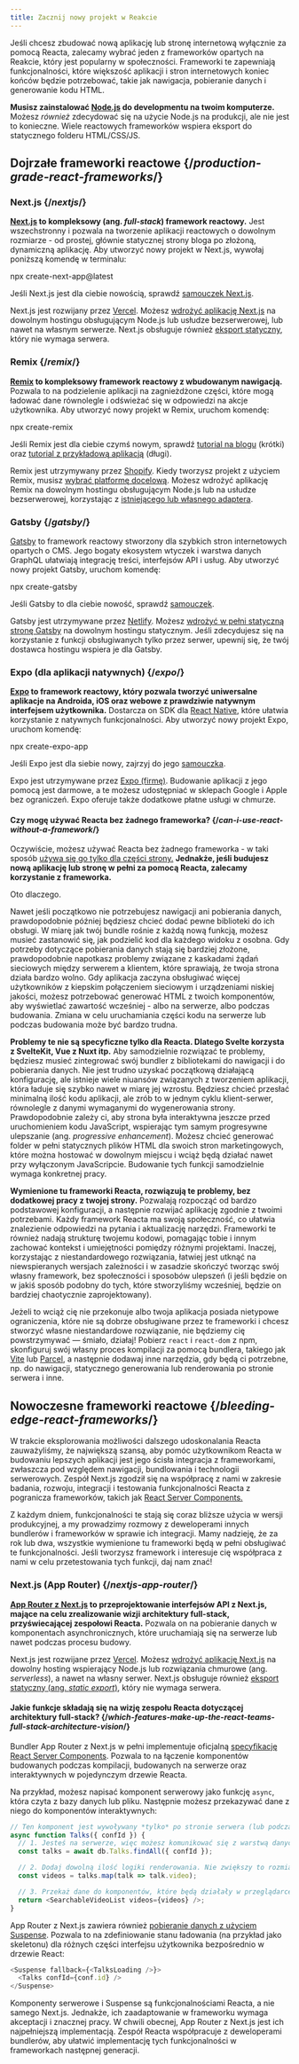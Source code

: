 ```yaml
---
title: Zacznij nowy projekt w Reakcie
---
```


<Intro>

Jeśli chcesz zbudować nową aplikację lub stronę internetową wyłącznie za pomocą Reacta, zalecamy wybrać jeden z frameworków opartych na Reakcie, który jest popularny w społeczności. Frameworki te zapewniają funkcjonalności, które większość aplikacji i stron internetowych koniec końców będzie potrzebować, takie jak nawigacja, pobieranie danych i generowanie kodu HTML.

</Intro>

<Note>

**Musisz zainstalować [Node.js](https://nodejs.org/en/) do developmentu na twoim komputerze.** Możesz *również* zdecydować się na użycie Node.js na produkcji, ale nie jest to konieczne. Wiele reactowych frameworków wspiera eksport do statycznego folderu HTML/CSS/JS.

</Note>

## Dojrzałe frameworki reactowe {/*production-grade-react-frameworks*/}

### Next.js {/*nextjs*/}

**[Next.js](https://nextjs.org/) to kompleksowy (ang. *full-stack*) framework reactowy.** Jest wszechstronny i pozwala na tworzenie aplikacji reactowych o dowolnym rozmiarze - od prostej, głównie statycznej strony bloga po złożoną, dynamiczną aplikację. Aby utworzyć nowy projekt w Next.js, wywołaj poniższą komendę w terminalu:

<TerminalBlock>
npx create-next-app@latest
</TerminalBlock>

Jeśli Next.js jest dla ciebie nowością, sprawdź [samouczek Next.js](https://nextjs.org/learn/foundations/about-nextjs).

Next.js jest rozwijany przez [Vercel](https://vercel.com/). Możesz [wdrożyć aplikację Next.js](https://nextjs.org/docs/app/building-your-application/deploying) na dowolnym hostingu obsługującym Node.js lub usłudze bezserwerowej, lub nawet na własnym serwerze. Next.js obsługuje również [eksport statyczny](https://nextjs.org/docs/pages/building-your-application/deploying/static-exports), który nie wymaga serwera.

### Remix {/*remix*/}

**[Remix](https://remix.run/) to kompleksowy framework reactowy z wbudowanym nawigacją.** Pozwala to na podzielenie aplikacji na zagnieżdżone części, które mogą ładować dane równolegle i odświeżać się w odpowiedzi na akcje użytkownika. Aby utworzyć nowy projekt w Remix, uruchom komendę:

<TerminalBlock>
npx create-remix
</TerminalBlock>

Jeśli Remix jest dla ciebie czymś nowym, sprawdź [tutorial na blogu](https://remix.run/docs/en/main/tutorials/blog) (krótki) oraz [tutorial z przykładową aplikacją](https://remix.run/docs/en/main/tutorials/jokes) (długi).

Remix jest utrzymywany przez [Shopify](https://www.shopify.com/). Kiedy tworzysz projekt z użyciem Remix, musisz [wybrać platformę docelową](https://remix.run/docs/en/main/guides/deployment). Możesz wdrożyć aplikację Remix na dowolnym hostingu obsługującym Node.js lub na usłudze bezserwerowej, korzystając z [istniejącego lub własnego adaptera](https://remix.run/docs/en/main/other-api/adapter).

### Gatsby {/*gatsby*/}

[Gatsby](https://www.gatsbyjs.com/) to framework reactowy stworzony dla szybkich stron internetowych opartych o CMS. Jego bogaty ekosystem wtyczek i warstwa danych GraphQL ułatwiają integrację treści, interfejsów API i usług. Aby utworzyć nowy projekt Gatsby, uruchom komendę:

<TerminalBlock>
npx create-gatsby
</TerminalBlock>

Jeśli Gatsby to dla ciebie nowość, sprawdź [samouczek](https://www.gatsbyjs.com/docs/tutorial/).

Gatsby jest utrzymywane przez [Netlify](https://www.netlify.com/). Możesz [wdrożyć w pełni statyczną stronę Gatsby](https://www.gatsbyjs.com/docs/how-to/previews-deploys-hosting) na dowolnym hostingu statycznym. Jeśli zdecydujesz się na korzystanie z funkcji obsługiwanych tylko przez serwer, upewnij się, że twój dostawca hostingu wspiera je dla Gatsby.

### Expo (dla aplikacji natywnych) {/*expo*/}

**[Expo](https://expo.dev/) to framework reactowy, który pozwala tworzyć uniwersalne aplikacje na Androida, iOS oraz webowe z prawdziwie natywnym interfejsem użytkownika.** Dostarcza on SDK dla [React Native](https://reactnative.dev/), które ułatwia korzystanie z natywnych funkcjonalności. Aby utworzyć nowy projekt Expo, uruchom komendę:

<TerminalBlock>
npx create-expo-app
</TerminalBlock>

Jeśli Expo jest dla siebie nowy, zajrzyj do jego [samouczka](https://docs.expo.dev/tutorial/introduction/).

Expo jest utrzymywane przez [Expo (firmę)](https://expo.dev/about). Budowanie aplikacji z jego pomocą jest darmowe, a te możesz udostępniać w sklepach Google i Apple bez ograniczeń. Expo oferuje także dodatkowe płatne usługi w chmurze.

<DeepDive>

#### Czy mogę używać Reacta bez żadnego frameworka? {/*can-i-use-react-without-a-framework*/}

Oczywiście, możesz używać Reacta bez żadnego frameworka - w taki sposób [używa się go tylko dla części strony.](/learn/add-react-to-an-existing-project#using-react-for-a-part-of-your-existing-page) **Jednakże, jeśli budujesz nową aplikację lub stronę w pełni za pomocą Reacta, zalecamy korzystanie z frameworka.**

Oto dlaczego.

Nawet jeśli początkowo nie potrzebujesz nawigacji ani pobierania danych, prawdopodobnie później będziesz chcieć dodać pewne biblioteki do ich obsługi. W miarę jak twój bundle rośnie z każdą nową funkcją, możesz musieć zastanowić się, jak podzielić kod dla każdego widoku z osobna. Gdy potrzeby dotyczące pobierania danych stają się bardziej złożone, prawdopodobnie napotkasz problemy związane z kaskadami żądań sieciowych między serwerem a klientem, które sprawiają, że twoja strona działa bardzo wolno. Gdy aplikacja zaczyna obsługiwać więcej użytkowników z kiepskim połączeniem sieciowym i urządzeniami niskiej jakości, możesz potrzebować generować HTML z twoich komponentów, aby wyświetlać zawartość wcześniej - albo na serwerze, albo podczas budowania. Zmiana w celu uruchamiania części kodu na serwerze lub podczas budowania może być bardzo trudna.

**Problemy te nie są specyficzne tylko dla Reacta. Dlatego Svelte korzysta z SvelteKit, Vue z Nuxt itp.** Aby samodzielnie rozwiązać te problemy, będziesz musieć zintegrować swój bundler z bibliotekami do nawigacji i do pobierania danych. Nie jest trudno uzyskać początkową działającą konfigurację, ale istnieje wiele niuansów związanych z tworzeniem aplikacji, która ładuje się szybko nawet w miarę jej wzrostu. Będziesz chcieć przesłać minimalną ilość kodu aplikacji, ale zrób to w jednym cyklu klient-serwer, równolegle z danymi wymaganymi do wygenerowania strony. Prawdopodobnie zależy ci, aby strona była interaktywna jeszcze przed uruchomieniem kodu JavaScript, wspierając tym samym progresywne ulepszanie (ang. _progressive enhancement_). Możesz chcieć generować folder w pełni statycznych plików HTML dla swoich stron marketingowych, które można hostować w dowolnym miejscu i wciąż będą działać nawet przy wyłączonym JavaScripcie. Budowanie tych funkcji samodzielnie wymaga konkretnej pracy.

**Wymienione tu frameworki Reacta, rozwiązują te problemy, bez dodatkowej pracy z twojej strony.** Pozwalają rozpocząć od bardzo podstawowej konfiguracji, a następnie rozwijać aplikację zgodnie z twoimi potrzebami. Każdy framework Reacta ma swoją społeczność, co ułatwia znalezienie odpowiedzi na pytania i aktualizację narzędzi. Frameworki te również nadają strukturę twojemu kodowi, pomagając tobie i innym zachować kontekst i umiejętności pomiędzy różnymi projektami. Inaczej, korzystając z niestandardowego rozwiązania, łatwiej jest utknąć na niewspieranych wersjach zależności i w zasadzie skończyć tworząc swój własny framework, bez społeczności i sposobów ulepszeń (i jeśli będzie on w jakiś sposób podobny do tych, które stworzyliśmy wcześniej, będzie on bardziej chaotycznie zaprojektowany).

Jeżeli to wciąż cię nie przekonuje albo twoja aplikacja posiada nietypowe ograniczenia, które nie są dobrze obsługiwane przez te frameworki i chcesz stworzyć własne niestandardowe rozwiązanie, nie będziemy cię powstrzymywać — śmiało, działaj! Pobierz `react` i `react-dom` z npm, skonfiguruj swój własny proces kompilacji za pomocą bundlera, takiego jak [Vite](https://vitejs.dev/) lub [Parcel](https://parceljs.org/), a następnie dodawaj inne narzędzia, gdy będą ci potrzebne, np. do nawigacji, statycznego generowania lub renderowania po stronie serwera i inne.
</DeepDive>

## Nowoczesne frameworki reactowe {/*bleeding-edge-react-frameworks*/}

W trakcie eksplorowania możliwości dalszego udoskonalania Reacta zauważyliśmy, że największą szansą, aby pomóc użytkownikom Reacta w budowaniu lepszych aplikacji jest jego ścisła integracja z frameworkami, zwłaszcza pod względem nawigacji, bundlowania i technologii serwerowych. Zespół Next.js zgodził się na współpracę z nami w zakresie badania, rozwoju, integracji i testowania funkcjonalności Reacta z pogranicza frameworków, takich jak [React Server Components.](/blog/2023/03/22/react-labs-what-we-have-been-working-on-march-2023#react-server-components)

Z każdym dniem, funkcjonalności te stają się coraz bliższe użycia w wersji produkcyjnej, a my prowadzimy rozmowy z deweloperami innych bundlerów i frameworków w sprawie ich integracji. Mamy nadzieję, że za rok lub dwa, wszystkie wymienione tu frameworki będą w pełni obsługiwać te funkcjonalności. Jeśli tworzysz framework i interesuje cię współpraca z nami w celu przetestowania tych funkcji, daj nam znać!

### Next.js (App Router) {/*nextjs-app-router*/}

**[App Router z Next.js](https://nextjs.org/docs) to przeprojektowanie interfejsów API z Next.js, mające na celu zrealizowanie wizji architektury full-stack, przyświecającej zespołowi Reacta.** Pozwala on na pobieranie danych w komponentach asynchronicznych, które uruchamiają się na serwerze lub nawet podczas procesu budowy.

Next.js jest rozwijane przez [Vercel](https://vercel.com/). Możesz [wdrożyć aplikację Next.js](https://nextjs.org/docs/app/building-your-application/deploying) na dowolny hosting wspierający Node.js lub rozwiązania chmurowe (ang. _serverless_), a nawet na własny serwer. Next.js obsługuje również [eksport statyczny (ang. _static export_)](https://nextjs.org/docs/app/building-your-application/deploying/static-exports), który nie wymaga serwera.

<DeepDive>

#### Jakie funkcje składają się na wizję zespołu Reacta dotyczącej architektury full-stack? {/*which-features-make-up-the-react-teams-full-stack-architecture-vision*/}

Bundler App Router z Next.js w pełni implementuje oficjalną [specyfikację React Server Components](https://github.com/reactjs/rfcs/blob/main/text/0188-server-components.md). Pozwala to na łączenie komponentów budowanych podczas kompilacji, budowanych na serwerze oraz interaktywnych w pojedynczym drzewie Reacta.

Na przykład, możesz napisać komponent serwerowy jako funkcję `async`, która czyta z bazy danych lub pliku. Następnie możesz przekazywać dane z niego do komponentów interaktywnych:

```js
// Ten komponent jest wywoływany *tylko* po stronie serwera (lub podczas kompilacji).
async function Talks({ confId }) {
  // 1. Jesteś na serwerze, więc możesz komunikować się z warstwą danych. Użycie API nie jest konieczne.
  const talks = await db.Talks.findAll({ confId });

  // 2. Dodaj dowolną ilość logiki renderowania. Nie zwiększy to rozmiaru bundla.
  const videos = talks.map(talk => talk.video);

  // 3. Przekaż dane do komponentów, które będą działały w przeglądarce.
  return <SearchableVideoList videos={videos} />;
}
```

App Router z Next.js zawiera również [pobieranie danych z użyciem Suspense](/blog/2022/03/29/react-v18#suspense-in-data-frameworks). Pozwala to na zdefiniowanie stanu ładowania (na przykład jako skeletonu) dla różnych części interfejsu użytkownika bezpośrednio w drzewie React:

```js
<Suspense fallback={<TalksLoading />}>
  <Talks confId={conf.id} />
</Suspense>
```

Komponenty serwerowe i Suspense są funkcjonalnościami Reacta, a nie samego Next.js. Jednakże, ich zaadaptowanie w frameworku wymaga akceptacji i znacznej pracy. W chwili obecnej, App Router z Next.js jest ich najpełniejszą implementacją. Zespół Reacta współpracuje z deweloperami bundlerów, aby ułatwić implementację tych funkcjonalności w frameworkach następnej generacji.

</DeepDive>
